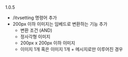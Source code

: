 1.0.5

- /itvsetting 명령어 추가
- 200px 이하 이미지는 임베드로 변환하는 기능 추가
  -  변환 조건 (AND)
    - 정사각형 이미지
    - 200px x 200px 이하 이미지
    - 이미지 1개 혹은 이미지 1개 + 메시지로만 이루어진 경우
